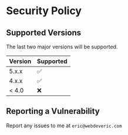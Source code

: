 # Security Policy

## Supported Versions

The last two major versions will be supported.

| Version | Supported          |
| ------- | ------------------ |
| 5.x.x   | :white_check_mark: |
| 4.x.x   | :white_check_mark: |
| < 4.0   | :x:                |

## Reporting a Vulnerability

Report any issues to me at `eric@webdeveric.com`
